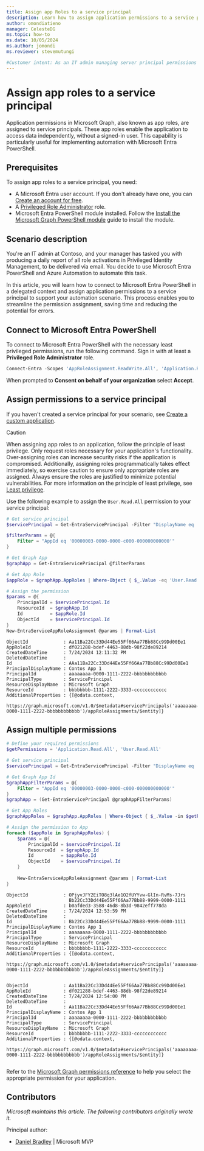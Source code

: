```yaml
---
title: Assign app Roles to a service principal
description: Learn how to assign application permissions to a service principal in Microsoft Entra PowerShell.
author: omondiatieno
manager: CelesteDG
ms.topic: how-to
ms.date: 10/05/2024
ms.author: jomondi
ms.reviewer: stevemutungi

#Customer intent: As an IT admin managing server principal permissions in Microsoft Entra ID, I want to learn how to assign new permissions in Microsoft Entra PowerShell so that I can automate application consent.
---
```


# Assign app roles to a service principal

Application permissions in Microsoft Graph, also known as app roles, are assigned to service principals. These app roles enable the application to access data independently, without a signed-in user. This capability is particularly useful for implementing automation with Microsoft Entra PowerShell.

## Prerequisites

To assign app roles to a service principal, you need:

- A Microsoft Entra user account. If you don't already have one, you can [Create an account for free][entra-id-account].
- A [Privileged Role Administrator][privileged-role-admin] role.
- Microsoft Entra PowerShell module installed. Follow the [Install the Microsoft Graph PowerShell module][install] guide to install the module.

## Scenario description

You're an IT admin at Contoso, and your manager has tasked you with producing a daily report of all role activations in Privileged Identity Management, to be delivered via email. You decide to use Microsoft Entra PowerShell and Azure Automation to automate this task.

In this article, you will learn how to connect to Microsoft Entra PowerShell in a delegated context and assign application permissions to a service principal to support your automation scenario. This process enables you to streamline the permission assignment, saving time and reducing the potential for errors.

## Connect to Microsoft Entra PowerShell

To connect to Microsoft Entra PowerShell with the necessary least privileged permissions, run the following command. Sign in with at least a **Privileged Role Administrator** role.

```powershell
Connect-Entra -Scopes 'AppRoleAssignment.ReadWrite.All', 'Application.Read.All'
```

When prompted to **Consent on behalf of your organization** select **Accept**.

## Assign permissions to a service principal

If you haven't created a service principal for your scenario, see [Create a custom application][custom-app].

> [!CAUTION]
> When assigning app roles to an application, follow the principle of least privilege. Only request roles necessary for your application's functionality. Over-assigning roles can increase security risks if the application is compromised. Additionally, assigning roles programmatically takes effect immediately, so exercise caution to ensure only appropriate roles are assigned. Always ensure the roles are justified to minimize potential vulnerabilities. For more information on the principle of least privilege, see [Least privilege][least-privilege].

Use the following example to assign the `User.Read.All` permission to your service principal:

```powershell
# Get service principal
$servicePrincipal = Get-EntraServicePrincipal -Filter "DisplayName eq 'Contos App 1'"

$filterParams = @{
    Filter = "AppId eq '00000003-0000-0000-c000-000000000000'"
}

# Get Graph App
$graphApp = Get-EntraServicePrincipal @filterParams

# Get App Role
$appRole = $graphApp.AppRoles | Where-Object { $_.Value -eq 'User.Read.All' }

# Assign the permission
$params = @{
    PrincipalId = $servicePrincipal.Id
    ResourceId  = $graphApp.Id
    Id          = $appRole.Id
    ObjectId    = $servicePrincipal.Id
}
New-EntraServiceAppRoleAssignment @params | Format-List
```

```Output
ObjectId             : Aa11Ba22Cc33Dd44Ee55Ff66Aa77Bb88Cc99Dd00Ee1                   
AppRoleId            : df021288-bdef-4463-88db-98f22de89214
CreatedDateTime      : 7/24/2024 12:11:32 PM
DeletedDateTime      :
Id                   : AAa11Ba22Cc33Dd44Ee55Ff66Aa77Bb88Cc99Dd00Ee1 
PrincipalDisplayName : Contos App 1
PrincipalId          : aaaaaaaa-0000-1111-2222-bbbbbbbbbbbb
PrincipalType        : ServicePrincipal
ResourceDisplayName  : Microsoft Graph
ResourceId           : bbbbbbbb-1111-2222-3333-cccccccccccc
AdditionalProperties : {[@odata.context,
                       https://graph.microsoft.com/v1.0/$metadata#servicePrincipals('aaaaaaaa-0000-1111-2222-bbbbbbbbbbbb')/appRoleAssignments/$entity]}
```

## Assign multiple permissions

```powershell
# Define your required permissions
$getPermissions = 'Application.Read.All', 'User.Read.All'

# Get service principal
$servicePrincipal = Get-EntraServicePrincipal -Filter "DisplayName eq 'My Service Principal'"

# Get Graph App Id
$graphAppFilterParams = @{
    Filter = "AppId eq '00000003-0000-0000-c000-000000000000'"
}
$graphApp = (Get-EntraServicePrincipal @graphAppFilterParams)

# Get App Roles
$graphAppRoles = $graphApp.AppRoles | Where-Object { $_.Value -in $getPermissions }

# Assign the permission to App
foreach ($appRole in $graphAppRoles) {
    $params = @{
        PrincipalId = $servicePrincipal.Id
        ResourceId  = $graphApp.Id
        Id          = $appRole.Id
        ObjectId    = $servicePrincipal.Id
    }
    
    New-EntraServiceAppRoleAssignment @params | Format-List
}
```

```Output
ObjectId             : OPjyvJFY2EiTO8q3lAe1O2fUYYvw-GlIn-RvMs-7Jrs
                       Bb22Cc33Dd44Ee55Ff66Aa77Bb88-9999-0000-1111
AppRoleId            : b0afded3-3588-46d8-8b3d-9842eff778da
CreatedDateTime      : 7/24/2024 12:53:59 PM
DeletedDateTime      :
Id                   : Bb22Cc33Dd44Ee55Ff66Aa77Bb88-9999-0000-1111
PrincipalDisplayName : Contos App 1
PrincipalId          : aaaaaaaa-0000-1111-2222-bbbbbbbbbbbb
PrincipalType        : ServicePrincipal
ResourceDisplayName  : Microsoft Graph
ResourceId           : bbbbbbbb-1111-2222-3333-cccccccccccc
AdditionalProperties : {[@odata.context,
                       https://graph.microsoft.com/v1.0/$metadata#servicePrincipals('aaaaaaaa-0000-1111-2222-bbbbbbbbbbbb')/appRoleAssignments/$entity]}


ObjectId             : Aa11Ba22Cc33Dd44Ee55Ff66Aa77Bb88Cc99Dd00Ee1 
AppRoleId            : df021288-bdef-4463-88db-98f22de89214
CreatedDateTime      : 7/24/2024 12:54:00 PM
DeletedDateTime      :
Id                   : Aa11Ba22Cc33Dd44Ee55Ff66Aa77Bb88Cc99Dd00Ee1 
PrincipalDisplayName : Contos App 1
PrincipalId          : aaaaaaaa-0000-1111-2222-bbbbbbbbbbbb
PrincipalType        : ServicePrincipal
ResourceDisplayName  : Microsoft Graph
ResourceId           : bbbbbbbb-1111-2222-3333-cccccccccccc
AdditionalProperties : {[@odata.context,
                       https://graph.microsoft.com/v1.0/$metadata#servicePrincipals('aaaaaaaa-0000-1111-2222-bbbbbbbbbbbb')/appRoleAssignments/$entity]}
 
```

Refer to the [Microsoft Graph permissions reference](/graph/permissions-reference) to help you select the appropriate permission for your application.

## Contributors

*Microsoft maintains this article. The following contributors originally wrote it.*

Principal author:

- [Daniel Bradley](https://www.linkedin.com/in/danielbradley2/) | Microsoft MVP

[privileged-role-admin]: /entra/identity/role-based-access-control/permissions-reference#cloud-application-administrator
[least-privilege]: /entra/identity-platform/secure-least-privileged-access
[install]: installation.md
[entra-id-account]: https://azure.microsoft.com/free/?WT.mc_id=A261C142F
[custom-app]: create-custom-application.md
